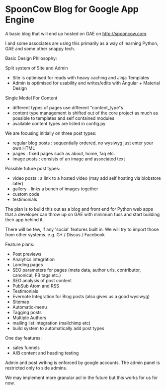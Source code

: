 SpoonCow Blog for Google App Engine
===================================

A basic blog that will end up hosted on GAE on http://spooncow.com.

I and some associates are using this primarily as a way of learning Python, GAE and some other snappy tech.

Basic Design Philosophy:

Split system of Site and Admin
- Site is optimised for reads with heavy caching and Jinja Templates
- Admin is optimised for usability and writes/edits with Angular + Material Design

Single Model For Content
- different types of pages use different "content_type"s
- content type management is shifted out of the core project as much as possible to templates and self contained modules
- available content types are listed in config.py

We are focusing initially on three post types:

- regular blog posts : sequentially ordered, no wysiwyg just enter your own HTML
- pages : fixed pages such as about, home, faq etc.
- image posts : consists of an image and associated text

Possible future post types:

- video posts : a link to a hosted video (may add self hosting via blobstore later)
- gallery - links a bunch of images together
- custom code
- testimonials

The plan is to build this out as a blog and front end for Python web apps that a developer can throw up on GAE with minimum fuss and start building their app behind it.

There will be few, if any 'social' features built in. We will try to import those from other systems. e.g. G+ / Discus / Facebook

Feature plans:

- Post previews
- Analytics integration
- Landing pages
- SEO parameters for pages (meta data, author urls, contributor, canonical, FB tags etc.)
- SEO analysis of post content
- PubSub Atom and RSS
- Testimonials
- Evernote Integration for Blog posts (also gives us a good wysiwyg)
- Sitemap
- Automatic-menu
- Tagging posts
- Multiple Authors
- mailing list integration (mailchimp etc)
- build system to automatically add post types

One day features:

- sales funnels
- A/B content and heading testing

Admin and post writing is enforced by google accounts. The admin panel is restricted only to side admins.

We may implement more granular acl in the future but this works for us for now.
